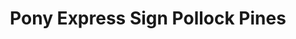 ---
layout: post
title: Pony Express Sign Pollock Pines
tags:
- signs
image: /images/portfolio/pony-express-plaza.jpg
imgurl: http://bamffightgear.com
---